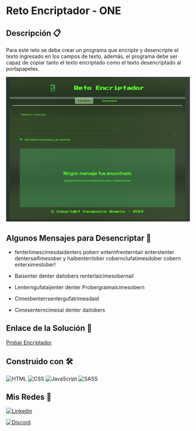 # Reto Encriptador - ONE

## Descripción 📋
Para este reto se debe crear un programa que encripte y desencripte el texto ingresado en los campos de texto, además, el programa debe ser capaz de copiar tanto el texto encriptado como el texto desencriptado al portapapeles.

![Imagen](assets/img/Imagen_pagina.png)

## Algunos Mensajes para Desencriptar 🔏

- fenterlimescimesdaidenters poberr enternfrenterntair enterstenter dentersaifimesober y haibenterrlober cobernclufatimesdober cobern enterximestober!

- Baisenter denter daitobers renterlaicimesobernail

- Lenterngufataijenter denter Probergraimaicimesobern

- Cimesbenterrsentergufatrimesdaid

- Cimesenterncimesai denter daitobers

## Enlace de la Solución 📎

[Probar Encriptador](https://4ngelo12.github.io/Reto01_Encriptador/)

## Construido con 🛠️

![HTML](https://img.shields.io/badge/HTML-EC6231?logo=html5&logoColor=FFFFFF&style=for-the-badge)
![CSS](https://img.shields.io/badge/CSS-1572B6?logo=css3&logoColor=FFFFFF&style=for-the-badge)
![JavaScript](https://img.shields.io/badge/JavaScript-F7DF1E?logo=javascript&logoColor=000000&style=for-the-badge)
![SASS](https://img.shields.io/badge/sass-cc6798?logo=sass&logoColor=FFF&style=for-the-badge)

## Mis Redes 📧

[![Linkedin](https://img.shields.io/badge/Linkendin-1572B6?logo=linkedin&logoColor=FFF&style=for-the-badge)](https://www.linkedin.com/in/casapaico-angelo/)

[![Discord](https://img.shields.io/badge/Discord-014b7f?logo=discord&logoColor=FFF&style=for-the-badge)](https://discord.com/users/801103458501525534)